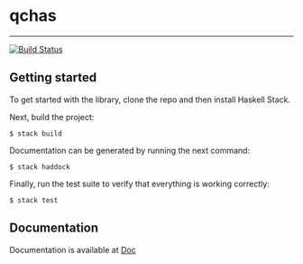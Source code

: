 # qchas
---

[![Build Status](https://travis-ci.org/ardeleanasm/qchas.svg?branch=master)](https://travis-ci.org/ardeleanasm/qchas)


## Getting started

To get started with the library, clone the repo and then install Haskell Stack.

Next, build the project:

```
$ stack build

```
Documentation can be generated by running the next command:

```
$ stack haddock

```

Finally, run the test suite to verify that everything is working correctly:

```
$ stack test
```

## Documentation

Documentation is available at [Doc](https://ardeleanasm.github.io/qchas/)
